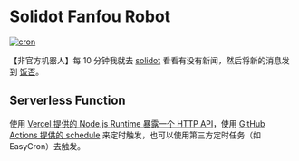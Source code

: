 # Solidot Fanfou Robot

[![cron](https://github.com/Lonor/SolidotRobot/workflows/cron/badge.svg?event=schedule)](https://github.com/Lonor/SolidotRobot/actions)

【非官方机器人】每 10 分钟我就去 [solidot](https://www.solidot.org) 看看有没有新闻，然后将新的消息发到 [饭否](https://fanfou.com/jayonit)。

## Serverless Function

使用 [Vercel 提供的 Node.js Runtime 暴露一个 HTTP API](https://vercel.com/guides/deploying-a-mongodb-powered-api-with-node-and-vercel)，使用 [GitHub Actions 提供的 schedule](https://docs.github.com/en/actions/reference/workflow-syntax-for-github-actions#onschedule) 来定时触发，也可以使用第三方定时任务（如 EasyCron）去触发。
